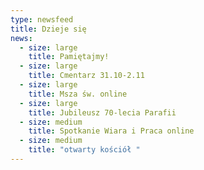 ```yaml
---
type: newsfeed
title: Dzieje się
news:
  - size: large
    title: Pamiętajmy!
  - size: large
    title: Cmentarz 31.10-2.11
  - size: large
    title: Msza św. online
  - size: large
    title: Jubileusz 70-lecia Parafii
  - size: medium
    title: Spotkanie Wiara i Praca online
  - size: medium
    title: "otwarty kościół "
---
```

